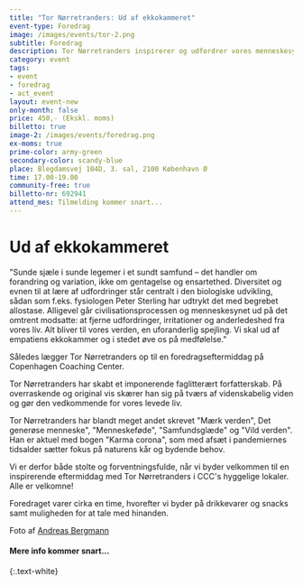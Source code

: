 ```yaml
---
title: "Tor Nørretranders: Ud af ekkokammeret"
event-type: Foredrag
image: /images/events/tor-2.png
subtitle: Foredrag
description: Tor Nørretranders inspirerer og udfordrer vores menneskesyn med sin samtænkning af biologiske erkendelser og det senmoderne menneskesyn. I stedet for at fjerne udfordringer på vores vej, skal vi måske ud af empatiens ekkokammer og i stedet øve os på medfølelse? Og måske kan vi lære af biologien og fysiologien, hvor forandring og variation skaber sunde sjæle i sunde legemer i et sundt samfund? Foto af Andreas Bergmann.
category: event
tags:
- event
- foredrag
- act_event
layout: event-new
only-month: false
price: 450,- (Ekskl. moms)
billetto: true
image-2: /images/events/foredrag.png
ex-moms: true
prime-color: army-green
secondary-color: scandy-blue
place: Blegdamsvej 104D, 3. sal, 2100 København Ø
time: 17.00-19.00
community-free: true
billetto-nr: 692941
attend_mes: Tilmelding kommer snart...
---
```


# Ud af ekkokammeret

"Sunde sjæle i sunde legemer i et sundt samfund – det handler om forandring og variation, ikke om gentagelse og ensartethed. Diversitet og evnen til at lære af udfordringer står centralt i den biologiske udvikling, sådan som f.eks. fysiologen Peter Sterling har udtrykt det med begrebet allostase. Alligevel går civilisationsprocessen og menneskesynet ud på det omtrent modsatte: at fjerne udfordringer, irritationer og anderledeshed fra vores liv. Alt bliver til vores verden, en uforanderlig spejling. Vi skal ud af empatiens ekkokammer og i stedet øve os på medfølelse."

Således lægger Tor Nørretranders op til en foredragseftermiddag på Copenhagen Coaching Center.  

Tor Nørretranders har skabt et imponerende faglitterært forfatterskab. På overraskende og original vis skærer han sig på tværs af videnskabelig viden og gør den vedkommende for vores levede liv.  

Tor Nørretranders har blandt meget andet skrevet "Mærk verden", Det generøse menneske", "Menneskeføde", "Samfundsglæde" og "Vild verden". Han er aktuel med bogen "Karma corona", som med afsæt i pandemiernes tidsalder sætter fokus på naturens kår og bydende behov. 

Vi er derfor både stolte og forventningsfulde, når vi byder velkommen til en inspirerende eftermiddag med Tor Nørretranders i CCC's hyggelige lokaler. Alle er velkomne!  

Foredraget varer cirka en time, hvorefter vi byder på drikkevarer og snacks samt muligheden for at tale med hinanden.

Foto af [Andreas Bergmann](https://andreasbergmann.dk/)
#### Mere info kommer snart...
{:.text-white}